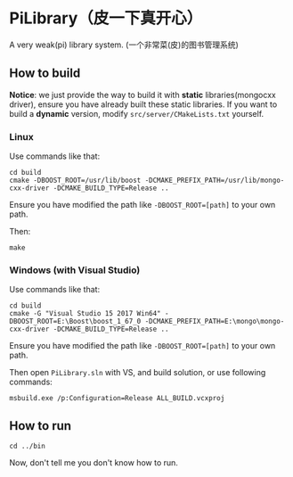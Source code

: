 # PiLibrary（皮一下真开心）

A very weak(pi) library system. (一个非常菜(皮)的图书管理系统)

## How to build

**Notice**: we just provide the way to build it with **static** libraries(mongocxx driver), ensure you have already built these static libraries. If you want to build a **dynamic** version, modify `src/server/CMakeLists.txt` yourself.

### Linux

Use commands like that:

```
cd build
cmake -DBOOST_ROOT=/usr/lib/boost -DCMAKE_PREFIX_PATH=/usr/lib/mongo-cxx-driver -DCMAKE_BUILD_TYPE=Release ..
```

Ensure you have modified the path like `-DBOOST_ROOT=[path]` to your own path.

Then:

```
make
```

### Windows (with Visual Studio)

Use commands like that:

```
cd build
cmake -G "Visual Studio 15 2017 Win64" -DBOOST_ROOT=E:\Boost\boost_1_67_0 -DCMAKE_PREFIX_PATH=E:\mongo\mongo-cxx-driver -DCMAKE_BUILD_TYPE=Release ..
```

Ensure you have modified the path like `-DBOOST_ROOT=[path]` to your own path.

Then open `PiLibrary.sln` with VS, and build solution, or use following commands:

```
msbuild.exe /p:Configuration=Release ALL_BUILD.vcxproj
```

## How to run

```
cd ../bin
```

Now, don't tell me you don't know how to run.


